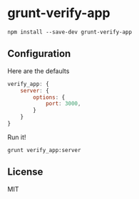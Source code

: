 # grunt-verify-app

> 

```shell
npm install --save-dev grunt-verify-app
```

## Configuration

Here are the defaults

```js
verify_app: {
    server: {
        options: {
            port: 3000,
        }
    }
}
```
Run it!

```shell
grunt verify_app:server
```




## License

MIT
